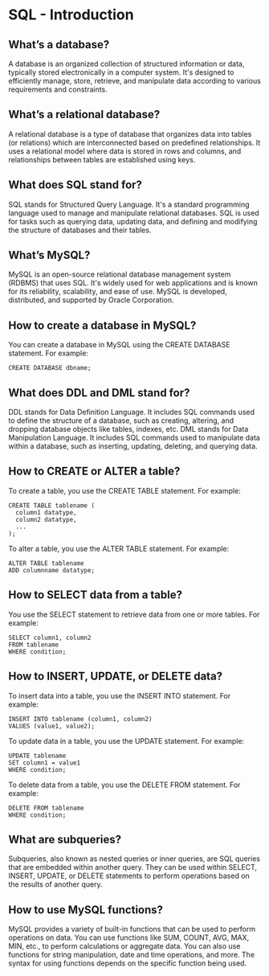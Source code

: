 # **SQL - Introduction**

## What’s a database?
A database is an organized collection of structured information or data, typically stored electronically in a computer system. It's designed to efficiently manage, store, retrieve, and manipulate data according to various requirements and constraints.

## What’s a relational database?
A relational database is a type of database that organizes data into tables (or relations) which are interconnected based on predefined relationships. It uses a relational model where data is stored in rows and columns, and relationships between tables are established using keys.

## What does SQL stand for?
SQL stands for Structured Query Language. It's a standard programming language used to manage and manipulate relational databases. SQL is used for tasks such as querying data, updating data, and defining and modifying the structure of databases and their tables.

## What’s MySQL?
MySQL is an open-source relational database management system (RDBMS) that uses SQL. It's widely used for web applications and is known for its reliability, scalability, and ease of use. MySQL is developed, distributed, and supported by Oracle Corporation.

## How to create a database in MySQL?
You can create a database in MySQL using the CREATE DATABASE statement. For example:

```
CREATE DATABASE dbname;
```

## What does DDL and DML stand for?

DDL stands for Data Definition Language. It includes SQL commands used to define the structure of a database, such as creating, altering, and dropping database objects like tables, indexes, etc.
DML stands for Data Manipulation Language. It includes SQL commands used to manipulate data within a database, such as inserting, updating, deleting, and querying data.

## How to CREATE or ALTER a table?

To create a table, you use the CREATE TABLE statement. For example:

```
CREATE TABLE tablename (
  column1 datatype,
  column2 datatype,
  ...
);
```

To alter a table, you use the ALTER TABLE statement. For example:

```
ALTER TABLE tablename
ADD columnname datatype;
```

## How to SELECT data from a table?
You use the SELECT statement to retrieve data from one or more tables. For example:

```
SELECT column1, column2
FROM tablename
WHERE condition;
```

## How to INSERT, UPDATE, or DELETE data?

To insert data into a table, you use the INSERT INTO statement. For example:

```
INSERT INTO tablename (column1, column2)
VALUES (value1, value2);
```

To update data in a table, you use the UPDATE statement. For example:

```
UPDATE tablename
SET column1 = value1
WHERE condition;
```

To delete data from a table, you use the DELETE FROM statement. For example:

```
DELETE FROM tablename
WHERE condition;
```

## What are subqueries?
Subqueries, also known as nested queries or inner queries, are SQL queries that are embedded within another query. They can be used within SELECT, INSERT, UPDATE, or DELETE statements to perform operations based on the results of another query.

## How to use MySQL functions?
MySQL provides a variety of built-in functions that can be used to perform operations on data. You can use functions like SUM, COUNT, AVG, MAX, MIN, etc., to perform calculations or aggregate data. You can also use functions for string manipulation, date and time operations, and more. The syntax for using functions depends on the specific function being used.
